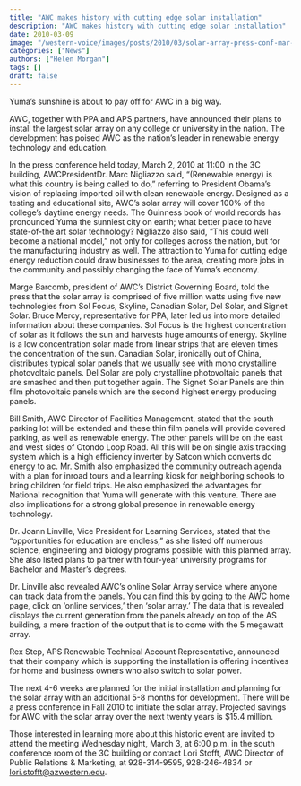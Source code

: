 ```yaml
---
title: "AWC makes history with cutting edge solar installation"
description: "AWC makes history with cutting edge solar installation"
date: 2010-03-09
image: "/western-voice/images/posts/2010/03/solar-array-press-conf-mar-102.jpg"
categories: ["News"]
authors: ["Helen Morgan"]
tags: []
draft: false
---
```

Yuma’s sunshine is about to pay off for AWC in a big way.

AWC, together with PPA and APS partners, have announced their plans to install the largest solar array on any college or university in the nation. The development has poised AWC as the nation’s leader in renewable energy technology and education.

In the press conference held today, March 2, 2010 at 11:00 in the 3C building, AWCPresidentDr. Marc Nigliazzo said, “(Renewable energy) is what this country is being called to do,” referring to President Obama’s vision of replacing imported oil with clean renewable energy. Designed as a testing and educational site, AWC’s solar array will cover 100% of the college’s daytime energy needs. The Guinness book of world records has pronounced Yuma the sunniest city on earth; what better place to have state-of-the art solar technology? Nigliazzo also said, “This could well become a national model,” not only for colleges across the nation, but for the manufacturing industry as well. The attraction to Yuma for cutting edge energy reduction could draw businesses to the area, creating more jobs in the community and possibly changing the face of Yuma’s economy.

Marge Barcomb, president of AWC’s District Governing Board, told the press that the solar array is comprised of five million watts using five new technologies from Sol Focus, Skyline, Canadian Solar, Del Solar, and Signet Solar. Bruce Mercy, representative for PPA, later led us into more detailed information about these companies. Sol Focus is the highest concentration of solar as it follows the sun and harvests huge amounts of energy. Skyline is a low concentration solar made from linear strips that are eleven times the concentration of the sun. Canadian Solar, ironically out of China, distributes typical solar panels that we usually see with mono crystalline photovoltaic panels. Del Solar are poly crystalline photovoltaic panels that are smashed and then put together again. The Signet Solar Panels are thin film photovoltaic panels which are the second highest energy producing panels.

Bill Smith, AWC Director of Facilities Management, stated that the south parking lot will be extended and these thin film panels will provide covered parking, as well as renewable energy. The other panels will be on the east and west sides of Otondo Loop Road. All this will be on single axis tracking system which is a high efficiency inverter by Satcon which converts dc energy to ac. Mr. Smith also emphasized the community outreach agenda with a plan for inroad tours and a learning kiosk for neighboring schools to bring children for field trips. He also emphasized the advantages for National recognition that Yuma will generate with this venture. There are also implications for a strong global presence in renewable energy technology.

Dr. Joann Linville, Vice President for Learning Services, stated that the “opportunities for education are endless,” as she listed off numerous science, engineering and biology programs possible with this planned array. She also listed plans to partner with four-year university programs for Bachelor and Master’s degrees.

Dr. Linville also revealed AWC’s online Solar Array service where anyone can track data from the panels. You can find this by going to the AWC home page, click on ‘online services,’ then ‘solar array.’ The data that is revealed displays the current generation from the panels already on top of the AS building, a mere fraction of the output that is to come with the 5 megawatt array.

Rex Step, APS Renewable Technical Account Representative, announced that their company which is supporting the installation is offering incentives for home and business owners who also switch to solar power.

The next 4-6 weeks are planned for the initial installation and planning for the solar array with an additional 5-8 months for development. There will be a press conference in Fall 2010 to initiate the solar array. Projected savings for AWC with the solar array over the next twenty years is $15.4 million.

Those interested in learning more about this historic event are invited to attend the meeting Wednesday night, March 3, at 6:00 p.m. in the south conference room of the 3C building or contact Lori Stofft, AWC Director of Public Relations & Marketing, at 928-314-9595, 928-246-4834 or lori.stofft@azwestern.edu.